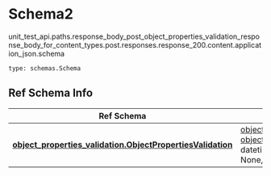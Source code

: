 # Schema2
unit_test_api.paths.response_body_post_object_properties_validation_response_body_for_content_types.post.responses.response_200.content.application_json.schema
```
type: schemas.Schema
```

## Ref Schema Info
Ref Schema | Input Type | Output Type
---------- | ---------- | -----------
[**object_properties_validation.ObjectPropertiesValidation**](../../../../../../../../components/schema/object_properties_validation.md) | [object_properties_validation.ObjectPropertiesValidationDictInput](../../../../../../../../components/schema/object_properties_validation.md#objectpropertiesvalidationdictinput), [object_properties_validation.ObjectPropertiesValidationDict](../../../../../../../../components/schema/object_properties_validation.md#objectpropertiesvalidationdict), str, datetime.date, datetime.datetime, uuid.UUID, int, float, bool, None, list, tuple, bytes, io.FileIO, io.BufferedReader | [object_properties_validation.ObjectPropertiesValidationDict](../../../../../../../../components/schema/object_properties_validation.md#objectpropertiesvalidationdict), str, float, int, bool, None, tuple, bytes, io.FileIO
